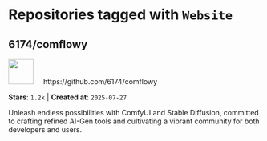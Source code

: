 # Repositories tagged with `Website`


## 6174/comflowy


<a href='https://github.com/6174/comflowy'>
<img src="https://avatars.githubusercontent.com/u/3872872?v=4" width="50" height="50"></a> &nbsp; &nbsp; https://github.com/6174/comflowy

**Stars**: `1.2k` | **Created at**: `2025-07-27`


Unleash endless possibilities with ComfyUI and Stable Diffusion, committed to crafting refined AI-Gen tools and cultivating a vibrant community for both developers and users. 

